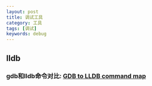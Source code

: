 ```yaml
---
layout: post
title: 调试工具
category: 工具
tags: [调试]
keywords: debug
---
```


## lldb

### gdb和lldb命令对比:  [GDB to LLDB command map](https://lldb.llvm.org/use/map.html)